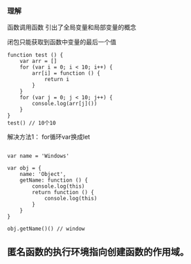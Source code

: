 
### 理解
函数调用函数
引出了全局变量和局部变量的概念

闭包只能获取到函数中变量的最后一个值

```
function test () {
    var arr = []
    for (var i = 0; i < 10; i++) {
        arr[i] = function () {
            return i
        }
    }
    for (var j = 0; j < 10; j++) {
        console.log(arr[j]())
    }
}
test() // 10个10

```

解决方法1： for循环var换成let

```

var name = 'Windows'

var obj = {
    name: 'Object',
    getName: function () {
        console.log(this)
        return function () {
            console.log(this)
        }
    }
}

obj.getName()() // window

```

## 匿名函数的执行环境指向创建函数的作用域。

